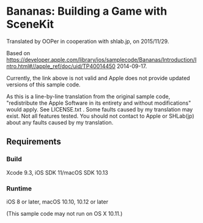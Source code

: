 # Bananas: Building a Game with SceneKit

Translated by OOPer in cooperation with shlab.jp, on 2015/11/29.

Based on
https://developer.apple.com/library/ios/samplecode/Bananas/Introduction/Intro.html#//apple_ref/doc/uid/TP40014450
2014-09-17.

Currently, the link above is not valid and Apple does not provide updated versions of this sample code.

As this is a line-by-line translation from the original sample code, "redistribute the Apple Software in its entirety and without modifications" would apply. See LICENSE.txt .
Some faults caused by my translation may exist. Not all features tested.
You should not contact to Apple or SHLab(jp) about any faults caused by my translation.

## Requirements

### Build

Xcode 9.3, iOS SDK 11/macOS SDK 10.13

### Runtime

iOS 8 or later, macOS 10.10, 10.12 or later

(This sample code may not run on OS X 10.11.)
